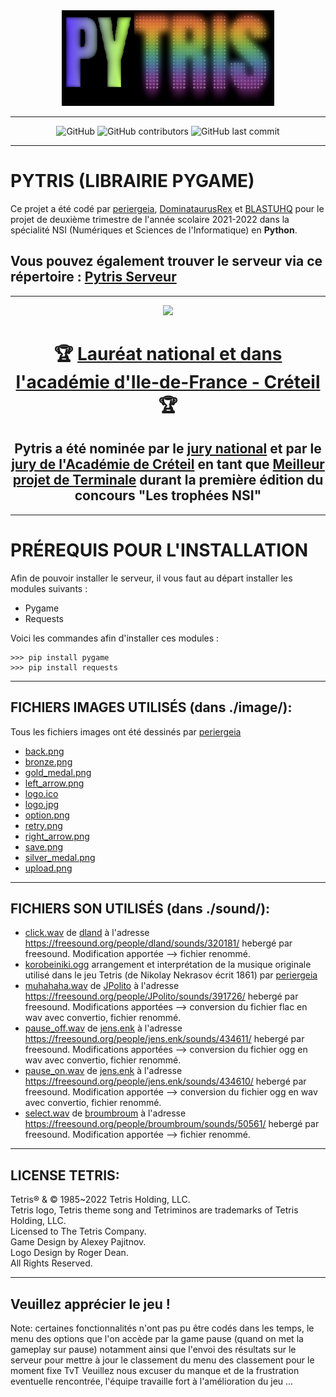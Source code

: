 <div class="banner", align="center">
  <img src="https://github.com/Jouca/Tetris/blob/main/image/logo.jpg?raw=true", style="text-align: center;">
</div>

---

<div align="center">
  <img alt="GitHub" src="https://img.shields.io/github/license/Jouca/Tetris?style=for-the-badge">
  <img alt="GitHub contributors" src="https://img.shields.io/github/contributors/Jouca/Tetris?style=for-the-badge">
  <img alt="GitHub last commit" src="https://img.shields.io/github/last-commit/Jouca/Tetris?style=for-the-badge">
</div>

---

<h1>PYTRIS (LIBRAIRIE PYGAME)</h1>
<p>Ce projet a été codé par <a href="https://github.com/periergeia">periergeia</a>, <a href="https://github.com/DominataurusRex">DominataurusRex</a> et <a href="https://github.com/BLASTUHQ">BLASTUHQ</a> pour le projet de deuxième trimestre de l'année scolaire 2021-2022 dans la spécialité NSI (Numériques et Sciences de l'Informatique) en <b>Python</b>.
  
<h2>Vous pouvez également trouver le serveur via ce répertoire : <a href="https://github.com/Jouca/Tetris-Server">Pytris Serveur</a></h2>

---

<div class="banner", align="center">
  <img src="https://trophees-nsi.fr/media/pages/documentation/7423db6c08-1643755528/trophees-nsi-logo-orange.png", style="text-align: center; object-fit: cover; max-width: 100%; height: 400px;">
</div>
<h1 align="center">🏆 <ins>Lauréat national et dans l'académie d'Ile-de-France - Créteil</ins> 🏆</h1>

<h2 align="center">Pytris a été nominée par le <ins>jury national</ins> et par le <ins>jury de l'Académie de Créteil</ins> en tant que <ins>Meilleur projet de Terminale</ins> durant la première édition du concours "Les trophées NSI"</h2>

---

<h1>PRÉREQUIS POUR L'INSTALLATION</h1>

<p>Afin de pouvoir installer le serveur, il vous faut au départ installer les modules suivants :</p>
<ul>
  <li>Pygame</li>
  <li>Requests</li>
</ul>

<p>Voici les commandes afin d'installer ces modules :</p>

```
>>> pip install pygame
>>> pip install requests
```

---

<h2>FICHIERS IMAGES UTILISÉS (dans ./image/):</h2>

Tous les fichiers images ont été dessinés par <a href="https://github.com/periergeia">periergeia</a>
- [back.png](./image/back.png)
- [bronze.png](./image/bronze_medal.png)
- [gold_medal.png](./image/gold_medal.png)
- [left_arrow.png](./image/left_arrow.png)
- [logo.ico](./image/logo.ico)
- [logo.jpg](./image/logo.jpg)
- [option.png](./image/option.png)
- [retry.png](./image/retry.png)
- [right_arrow.png](./image/right_arrow.png)
- [save.png](./image/save.png)
- [silver_medal.png](./image/silver_medal.png)
- [upload.png](./image/upload.png)

---

<h2>FICHIERS SON UTILISÉS (dans ./sound/):</h2>

- [click.wav](./sound/click.wav) de <u>dland</u> à l'adresse <a href="https://freesound.org/people/dland/sounds/320181/">https://freesound.org/people/dland/sounds/320181/</a> hebergé par freesound. Modification apportée --> fichier renommé.
- [korobeiniki.ogg](./sound/korobeiniki.ogg) arrangement et interprétation de la musique originale utilisé dans le jeu Tetris (de Nikolay Nekrasov écrit 1861) par <a href="https://github.com/periergeia">periergeia</a>
- [muhahaha.wav](./sound/muhahaha.wav) de <u>JPolito</u> à l'adresse <a href="https://freesound.org/people/JPolito/sounds/391726/">https://freesound.org/people/JPolito/sounds/391726/</a> hebergé par freesound. Modifications apportées --> conversion du fichier flac en wav avec convertio, fichier renommé.
- [pause_off.wav](./sound/pause_off.wav) de <u>jens.enk</u> à l'adresse <a href="https://freesound.org/people/jens.enk/sounds/434611/">https://freesound.org/people/jens.enk/sounds/434611/</a> hebergé par freesound. Modifications apportées --> conversion du fichier ogg en wav avec convertio, fichier renommé.
- [pause_on.wav](./sound/pause_on.wav) de <u>jens.enk</u> à l'adresse <a href="https://freesound.org/people/jens.enk/sounds/434610/">https://freesound.org/people/jens.enk/sounds/434610/</a> hebergé par freesound. Modification apportée --> conversion du fichier ogg en wav avec convertio, fichier renommé.
- [select.wav](./sound/select.wav) de <u>broumbroum</u> à l'adresse <a href="https://freesound.org/people/broumbroum/sounds/50561/">https://freesound.org/people/broumbroum/sounds/50561/</a> hebergé par freesound. Modification apportée --> fichier renommé.

---

<h2>LICENSE TETRIS:</h2>

Tetris® & © 1985~2022 Tetris Holding, LLC.<br>
Tetris logo, Tetris theme song and Tetriminos are trademarks of Tetris Holding, LLC.<br>
Licensed to The Tetris Company.<br>
Game Design by Alexey Pajitnov.<br>
Logo Design by Roger Dean.<br>
All Rights Reserved.

---

<h2>Veuillez apprécier le jeu !</h2>

Note: certaines fonctionnalités n'ont pas pu être codés dans les temps, le menu des options que l'on accède par la game pause (quand on met la gameplay sur pause) notamment ainsi que l'envoi des résultats sur le serveur pour mettre à jour le classement du menu des classement pour le moment fixe TvT
Veuillez nous excuser du manque et de la frustration eventuelle rencontrée, l'équipe travaille fort à l'amélioration du jeu ...
